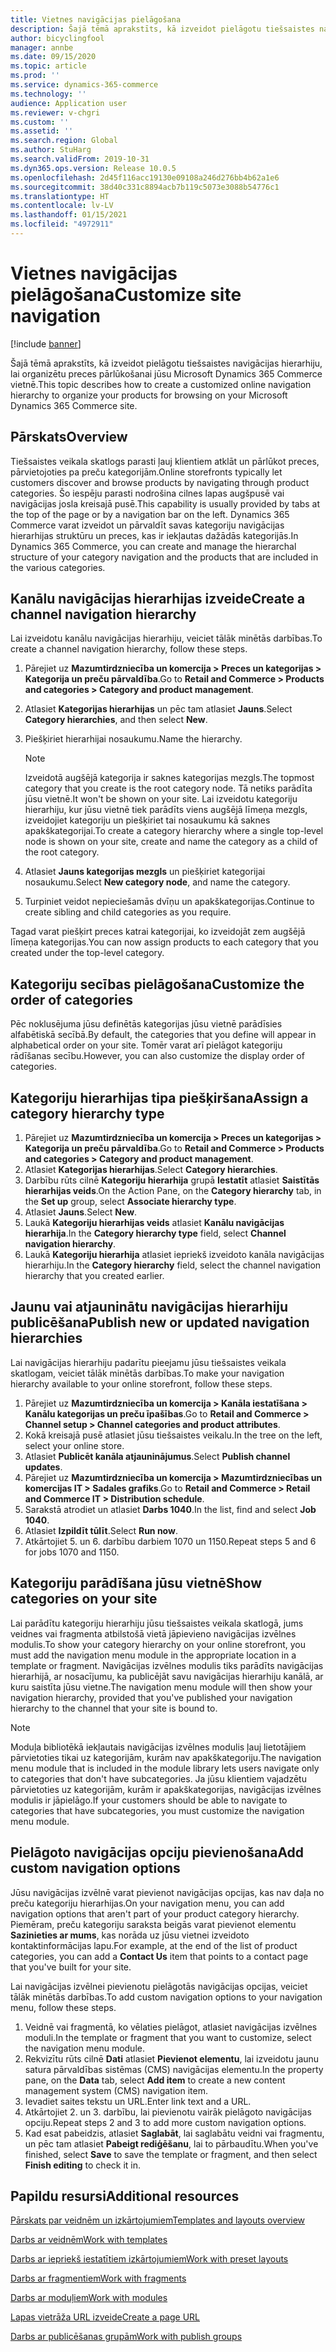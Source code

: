 ```yaml
---
title: Vietnes navigācijas pielāgošana
description: Šajā tēmā aprakstīts, kā izveidot pielāgotu tiešsaistes navigācijas hierarhiju, lai organizētu preces pārlūkošanai jūsu Microsoft Dynamics 365 Commerce vietnē.
author: bicyclingfool
manager: annbe
ms.date: 09/15/2020
ms.topic: article
ms.prod: ''
ms.service: dynamics-365-commerce
ms.technology: ''
audience: Application user
ms.reviewer: v-chgri
ms.custom: ''
ms.assetid: ''
ms.search.region: Global
ms.author: StuHarg
ms.search.validFrom: 2019-10-31
ms.dyn365.ops.version: Release 10.0.5
ms.openlocfilehash: 2d45f116acc19130e09108a246d276bb4b62a1e6
ms.sourcegitcommit: 38d40c331c8894acb7b119c5073e3088b54776c1
ms.translationtype: HT
ms.contentlocale: lv-LV
ms.lasthandoff: 01/15/2021
ms.locfileid: "4972911"
---
```

# <a name="customize-site-navigation"></a><span data-ttu-id="6fbd8-103">Vietnes navigācijas pielāgošana</span><span class="sxs-lookup"><span data-stu-id="6fbd8-103">Customize site navigation</span></span>


[!include [banner](includes/banner.md)]

<span data-ttu-id="6fbd8-104">Šajā tēmā aprakstīts, kā izveidot pielāgotu tiešsaistes navigācijas hierarhiju, lai organizētu preces pārlūkošanai jūsu Microsoft Dynamics 365 Commerce vietnē.</span><span class="sxs-lookup"><span data-stu-id="6fbd8-104">This topic describes how to create a customized online navigation hierarchy to organize your products for browsing on your Microsoft Dynamics 365 Commerce site.</span></span>

## <a name="overview"></a><span data-ttu-id="6fbd8-105">Pārskats</span><span class="sxs-lookup"><span data-stu-id="6fbd8-105">Overview</span></span>

<span data-ttu-id="6fbd8-106">Tiešsaistes veikala skatlogs parasti ļauj klientiem atklāt un pārlūkot preces, pārvietojoties pa preču kategorijām.</span><span class="sxs-lookup"><span data-stu-id="6fbd8-106">Online storefronts typically let customers discover and browse products by navigating through product categories.</span></span> <span data-ttu-id="6fbd8-107">Šo iespēju parasti nodrošina cilnes lapas augšpusē vai navigācijas josla kreisajā pusē.</span><span class="sxs-lookup"><span data-stu-id="6fbd8-107">This capability is usually provided by tabs at the top of the page or by a navigation bar on the left.</span></span> <span data-ttu-id="6fbd8-108">Dynamics 365 Commerce varat izveidot un pārvaldīt savas kategoriju navigācijas hierarhijas struktūru un preces, kas ir iekļautas dažādās kategorijās.</span><span class="sxs-lookup"><span data-stu-id="6fbd8-108">In Dynamics 365 Commerce, you can create and manage the hierarchal structure of your category navigation and the products that are included in the various categories.</span></span>

## <a name="create-a-channel-navigation-hierarchy"></a><span data-ttu-id="6fbd8-109">Kanālu navigācijas hierarhijas izveide</span><span class="sxs-lookup"><span data-stu-id="6fbd8-109">Create a channel navigation hierarchy</span></span>

<span data-ttu-id="6fbd8-110">Lai izveidotu kanālu navigācijas hierarhiju, veiciet tālāk minētās darbības.</span><span class="sxs-lookup"><span data-stu-id="6fbd8-110">To create a channel navigation hierarchy, follow these steps.</span></span>

1. <span data-ttu-id="6fbd8-111">Pārejiet uz **Mazumtirdzniecība un komercija \> Preces un kategorijas \> Kategorija un preču pārvaldība**.</span><span class="sxs-lookup"><span data-stu-id="6fbd8-111">Go to **Retail and Commerce \> Products and categories \> Category and product management**.</span></span>
1. <span data-ttu-id="6fbd8-112">Atlasiet **Kategorijas hierarhijas** un pēc tam atlasiet **Jauns**.</span><span class="sxs-lookup"><span data-stu-id="6fbd8-112">Select **Category hierarchies**, and then select **New**.</span></span>
1. <span data-ttu-id="6fbd8-113">Piešķiriet hierarhijai nosaukumu.</span><span class="sxs-lookup"><span data-stu-id="6fbd8-113">Name the hierarchy.</span></span>

    > [!NOTE]
    > <span data-ttu-id="6fbd8-114">Izveidotā augšējā kategorija ir saknes kategorijas mezgls.</span><span class="sxs-lookup"><span data-stu-id="6fbd8-114">The topmost category that you create is the root category node.</span></span> <span data-ttu-id="6fbd8-115">Tā netiks parādīta jūsu vietnē.</span><span class="sxs-lookup"><span data-stu-id="6fbd8-115">It won't be shown on your site.</span></span> <span data-ttu-id="6fbd8-116">Lai izveidotu kategoriju hierarhiju, kur jūsu vietnē tiek parādīts viens augšējā līmeņa mezgls, izveidojiet kategoriju un piešķiriet tai nosaukumu kā saknes apakškategorijai.</span><span class="sxs-lookup"><span data-stu-id="6fbd8-116">To create a category hierarchy where a single top-level node is shown on your site, create and name the category as a child of the root category.</span></span>

1. <span data-ttu-id="6fbd8-117">Atlasiet **Jauns kategorijas mezgls** un piešķiriet kategorijai nosaukumu.</span><span class="sxs-lookup"><span data-stu-id="6fbd8-117">Select **New category node**, and name the category.</span></span>
1. <span data-ttu-id="6fbd8-118">Turpiniet veidot nepieciešamās dvīņu un apakškategorijas.</span><span class="sxs-lookup"><span data-stu-id="6fbd8-118">Continue to create sibling and child categories as you require.</span></span>

<span data-ttu-id="6fbd8-119">Tagad varat piešķirt preces katrai kategorijai, ko izveidojāt zem augšējā līmeņa kategorijas.</span><span class="sxs-lookup"><span data-stu-id="6fbd8-119">You can now assign products to each category that you created under the top-level category.</span></span>

## <a name="customize-the-order-of-categories"></a><span data-ttu-id="6fbd8-120">Kategoriju secības pielāgošana</span><span class="sxs-lookup"><span data-stu-id="6fbd8-120">Customize the order of categories</span></span>

<span data-ttu-id="6fbd8-121">Pēc noklusējuma jūsu definētās kategorijas jūsu vietnē parādīsies alfabētiskā secībā.</span><span class="sxs-lookup"><span data-stu-id="6fbd8-121">By default, the categories that you define will appear in alphabetical order on your site.</span></span> <span data-ttu-id="6fbd8-122">Tomēr varat arī pielāgot kategoriju rādīšanas secību.</span><span class="sxs-lookup"><span data-stu-id="6fbd8-122">However, you can also customize the display order of categories.</span></span>

## <a name="assign-a-category-hierarchy-type"></a><span data-ttu-id="6fbd8-123">Kategoriju hierarhijas tipa piešķiršana</span><span class="sxs-lookup"><span data-stu-id="6fbd8-123">Assign a category hierarchy type</span></span>

1. <span data-ttu-id="6fbd8-124">Pārejiet uz **Mazumtirdzniecība un komercija \> Preces un kategorijas \> Kategorija un preču pārvaldība**.</span><span class="sxs-lookup"><span data-stu-id="6fbd8-124">Go to **Retail and Commerce \> Products and categories \> Category and product management**.</span></span>
1. <span data-ttu-id="6fbd8-125">Atlasiet **Kategorijas hierarhijas**.</span><span class="sxs-lookup"><span data-stu-id="6fbd8-125">Select **Category hierarchies**.</span></span>
1. <span data-ttu-id="6fbd8-126">Darbību rūts cilnē **Kategoriju hierarhija** grupā **Iestatīt** atlasiet **Saistītās hierarhijas veids**.</span><span class="sxs-lookup"><span data-stu-id="6fbd8-126">On the Action Pane, on the **Category hierarchy** tab, in the **Set up** group, select **Associate hierarchy type**.</span></span>
1. <span data-ttu-id="6fbd8-127">Atlasiet **Jauns**.</span><span class="sxs-lookup"><span data-stu-id="6fbd8-127">Select **New**.</span></span>
1. <span data-ttu-id="6fbd8-128">Laukā **Kategoriju hierarhijas veids** atlasiet **Kanālu navigācijas hierarhija**.</span><span class="sxs-lookup"><span data-stu-id="6fbd8-128">In the **Category hierarchy type** field, select **Channel navigation hierarchy**.</span></span>
1. <span data-ttu-id="6fbd8-129">Laukā **Kategoriju hierarhija** atlasiet iepriekš izveidoto kanāla navigācijas hierarhiju.</span><span class="sxs-lookup"><span data-stu-id="6fbd8-129">In the **Category hierarchy** field, select the channel navigation hierarchy that you created earlier.</span></span>

## <a name="publish-new-or-updated-navigation-hierarchies"></a><span data-ttu-id="6fbd8-130">Jaunu vai atjauninātu navigācijas hierarhiju publicēšana</span><span class="sxs-lookup"><span data-stu-id="6fbd8-130">Publish new or updated navigation hierarchies</span></span>

<span data-ttu-id="6fbd8-131">Lai navigācijas hierarhiju padarītu pieejamu jūsu tiešsaistes veikala skatlogam, veiciet tālāk minētās darbības.</span><span class="sxs-lookup"><span data-stu-id="6fbd8-131">To make your navigation hierarchy available to your online storefront, follow these steps.</span></span>

1. <span data-ttu-id="6fbd8-132">Pārejiet uz **Mazumtirdzniecība un komercija \> Kanāla iestatīšana \> Kanālu kategorijas un preču īpašības**.</span><span class="sxs-lookup"><span data-stu-id="6fbd8-132">Go to **Retail and Commerce \> Channel setup \> Channel categories and product attributes**.</span></span>
1. <span data-ttu-id="6fbd8-133">Kokā kreisajā pusē atlasiet jūsu tiešsaistes veikalu.</span><span class="sxs-lookup"><span data-stu-id="6fbd8-133">In the tree on the left, select your online store.</span></span>
1. <span data-ttu-id="6fbd8-134">Atlasiet **Publicēt kanāla atjauninājumus**.</span><span class="sxs-lookup"><span data-stu-id="6fbd8-134">Select **Publish channel updates**.</span></span>
1. <span data-ttu-id="6fbd8-135">Pārejiet uz **Mazumtirdzniecība un komercija \> Mazumtirdzniecības un komercijas IT \> Sadales grafiks**.</span><span class="sxs-lookup"><span data-stu-id="6fbd8-135">Go to **Retail and Commerce \> Retail and Commerce IT \> Distribution schedule**.</span></span>
1. <span data-ttu-id="6fbd8-136">Sarakstā atrodiet un atlasiet **Darbs 1040**.</span><span class="sxs-lookup"><span data-stu-id="6fbd8-136">In the list, find and select **Job 1040**.</span></span>
1. <span data-ttu-id="6fbd8-137">Atlasiet **Izpildīt tūlīt**.</span><span class="sxs-lookup"><span data-stu-id="6fbd8-137">Select **Run now**.</span></span>
1. <span data-ttu-id="6fbd8-138">Atkārtojiet 5. un 6. darbību darbiem 1070 un 1150.</span><span class="sxs-lookup"><span data-stu-id="6fbd8-138">Repeat steps 5 and 6 for jobs 1070 and 1150.</span></span>

## <a name="show-categories-on-your-site"></a><span data-ttu-id="6fbd8-139">Kategoriju parādīšana jūsu vietnē</span><span class="sxs-lookup"><span data-stu-id="6fbd8-139">Show categories on your site</span></span>

<span data-ttu-id="6fbd8-140">Lai parādītu kategoriju hierarhiju jūsu tiešsaistes veikala skatlogā, jums veidnes vai fragmenta atbilstošā vietā jāpievieno navigācijas izvēlnes modulis.</span><span class="sxs-lookup"><span data-stu-id="6fbd8-140">To show your category hierarchy on your online storefront, you must add the navigation menu module in the appropriate location in a template or fragment.</span></span> <span data-ttu-id="6fbd8-141">Navigācijas izvēlnes modulis tiks parādīts navigācijas hierarhijā, ar nosacījumu, ka publicējāt savu navigācijas hierarhiju kanālā, ar kuru saistīta jūsu vietne.</span><span class="sxs-lookup"><span data-stu-id="6fbd8-141">The navigation menu module will then show your navigation hierarchy, provided that you've published your navigation hierarchy to the channel that your site is bound to.</span></span>

> [!NOTE]
> <span data-ttu-id="6fbd8-142">Moduļa bibliotēkā iekļautais navigācijas izvēlnes modulis ļauj lietotājiem pārvietoties tikai uz kategorijām, kurām nav apakškategoriju.</span><span class="sxs-lookup"><span data-stu-id="6fbd8-142">The navigation menu module that is included in the module library lets users navigate only to categories that don't have subcategories.</span></span> <span data-ttu-id="6fbd8-143">Ja jūsu klientiem vajadzētu pārvietoties uz kategorijām, kurām ir apakškategorijas, navigācijas izvēlnes modulis ir jāpielāgo.</span><span class="sxs-lookup"><span data-stu-id="6fbd8-143">If your customers should be able to navigate to categories that have subcategories, you must customize the navigation menu module.</span></span>

## <a name="add-custom-navigation-options"></a><span data-ttu-id="6fbd8-144">Pielāgoto navigācijas opciju pievienošana</span><span class="sxs-lookup"><span data-stu-id="6fbd8-144">Add custom navigation options</span></span>

<span data-ttu-id="6fbd8-145">Jūsu navigācijas izvēlnē varat pievienot navigācijas opcijas, kas nav daļa no preču kategoriju hierarhijas.</span><span class="sxs-lookup"><span data-stu-id="6fbd8-145">On your navigation menu, you can add navigation options that aren't part of your product category hierarchy.</span></span> <span data-ttu-id="6fbd8-146">Piemēram, preču kategoriju saraksta beigās varat pievienot elementu **Sazinieties ar mums**, kas norāda uz jūsu vietnei izveidoto kontaktinformācijas lapu.</span><span class="sxs-lookup"><span data-stu-id="6fbd8-146">For example, at the end of the list of product categories, you can add a **Contact Us** item that points to a contact page that you've built for your site.</span></span>

<span data-ttu-id="6fbd8-147">Lai navigācijas izvēlnei pievienotu pielāgotās navigācijas opcijas, veiciet tālāk minētās darbības.</span><span class="sxs-lookup"><span data-stu-id="6fbd8-147">To add custom navigation options to your navigation menu, follow these steps.</span></span>

1. <span data-ttu-id="6fbd8-148">Veidnē vai fragmentā, ko vēlaties pielāgot, atlasiet navigācijas izvēlnes moduli.</span><span class="sxs-lookup"><span data-stu-id="6fbd8-148">In the template or fragment that you want to customize, select the navigation menu module.</span></span>
1. <span data-ttu-id="6fbd8-149">Rekvizītu rūts cilnē **Dati** atlasiet **Pievienot elementu**, lai izveidotu jaunu satura pārvaldības sistēmas (CMS) navigācijas elementu.</span><span class="sxs-lookup"><span data-stu-id="6fbd8-149">In the property pane, on the **Data** tab, select **Add item** to create a new content management system (CMS) navigation item.</span></span>
1. <span data-ttu-id="6fbd8-150">Ievadiet saites tekstu un URL.</span><span class="sxs-lookup"><span data-stu-id="6fbd8-150">Enter link text and a URL.</span></span>
1. <span data-ttu-id="6fbd8-151">Atkārtojiet 2. un 3. darbību, lai pievienotu vairāk pielāgoto navigācijas opciju.</span><span class="sxs-lookup"><span data-stu-id="6fbd8-151">Repeat steps 2 and 3 to add more custom navigation options.</span></span>
1. <span data-ttu-id="6fbd8-152">Kad esat pabeidzis, atlasiet **Saglabāt**, lai saglabātu veidni vai fragmentu, un pēc tam atlasiet **Pabeigt rediģēšanu**, lai to pārbaudītu.</span><span class="sxs-lookup"><span data-stu-id="6fbd8-152">When you've finished, select **Save** to save the template or fragment, and then select **Finish editing** to check it in.</span></span>

## <a name="additional-resources"></a><span data-ttu-id="6fbd8-153">Papildu resursi</span><span class="sxs-lookup"><span data-stu-id="6fbd8-153">Additional resources</span></span>

[<span data-ttu-id="6fbd8-154">Pārskats par veidnēm un izkārtojumiem</span><span class="sxs-lookup"><span data-stu-id="6fbd8-154">Templates and layouts overview</span></span>](templates-layouts-overview.md)

[<span data-ttu-id="6fbd8-155">Darbs ar veidnēm</span><span class="sxs-lookup"><span data-stu-id="6fbd8-155">Work with templates</span></span>](work-with-templates.md)

[<span data-ttu-id="6fbd8-156">Darbs ar iepriekš iestatītiem izkārtojumiem</span><span class="sxs-lookup"><span data-stu-id="6fbd8-156">Work with preset layouts</span></span>](work-with-layouts.md)

[<span data-ttu-id="6fbd8-157">Darbs ar fragmentiem</span><span class="sxs-lookup"><span data-stu-id="6fbd8-157">Work with fragments</span></span>](work-with-fragments.md)

[<span data-ttu-id="6fbd8-158">Darbs ar moduļiem</span><span class="sxs-lookup"><span data-stu-id="6fbd8-158">Work with modules</span></span>](work-with-modules.md)

[<span data-ttu-id="6fbd8-159">Lapas vietrāža URL izveide</span><span class="sxs-lookup"><span data-stu-id="6fbd8-159">Create a page URL</span></span>](create-page-url.md)

[<span data-ttu-id="6fbd8-160">Darbs ar publicēšanas grupām</span><span class="sxs-lookup"><span data-stu-id="6fbd8-160">Work with publish groups</span></span>](publish-groups.md)
